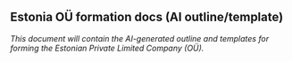 ## Estonia OÜ formation docs (AI outline/template)

*This document will contain the AI-generated outline and templates for forming the Estonian Private Limited Company (OÜ).*